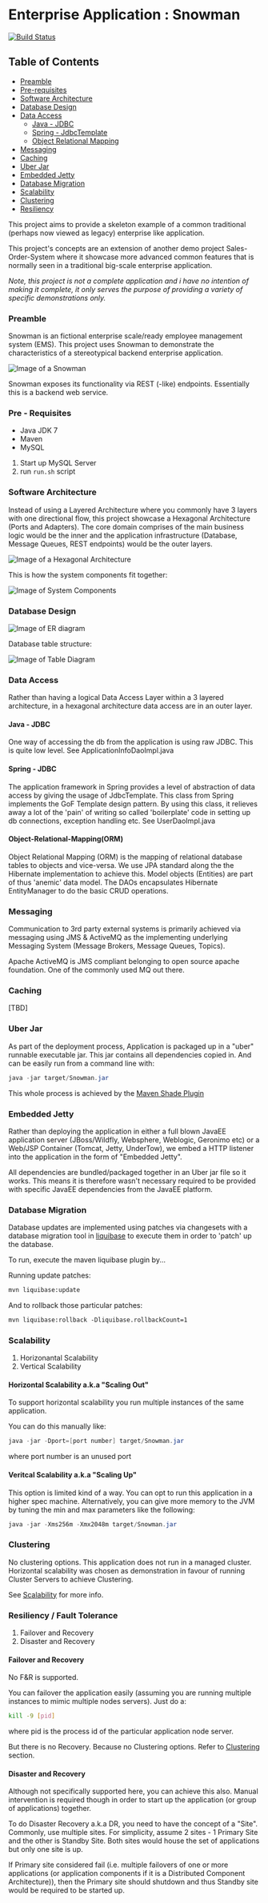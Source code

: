 # Enterprise Application : Snowman

[![Build Status](https://travis-ci.org/colinbut/enterprise-application.svg?branch=master)](https://travis-ci.org/colinbut/enterprise-application)

## Table of Contents

- [Preamble](#preamble)
- [Pre-requisites](#prerequisites)
- [Software Architecture](#architecture)
- [Database Design](#db-design)
- [Data Access](#data-access)
    - [Java - JDBC](#jdbc)
    - [Spring - JdbcTemplate](#jdbctemplate)
    - [Object Relational Mapping](#orm)
- [Messaging](#messaging)
- [Caching](#caching)
- [Uber Jar](#uber-jar)
- [Embedded Jetty](#embedded-jetty)
- [Database Migration](#database-migration)
- [Scalability](#scalability)
- [Clustering](#clustering)
- [Resiliency](#resiliency)

This project aims to provide a skeleton example of a common traditional (perhaps now viewed as legacy) enterprise
like application. 

This project's concepts are an extension of another demo project Sales-Order-System where it showcase more advanced common features that 
is normally seen in a traditional big-scale enterprise application.

_Note, this project is not a complete application and i have no intention of making it complete, it only serves the purpose of providing a variety of specific
demonstrations only._

### <a name="preamble"></a>Preamble

Snowman is an fictional enterprise scale/ready employee management system (EMS). This project uses Snowman to 
demonstrate the characteristics of a stereotypical backend enterprise application.
  
![Image of a Snowman](etc/snowman.jpeg)  
  
Snowman exposes its functionality via REST (-like) endpoints. Essentially this is a 
backend web service.

### <a name="prerequisites"></a>Pre - Requisites

- Java JDK 7
- Maven
- MySQL
 
 
1. Start up MySQL Server 
2. run `run.sh` script

### <a name="architecture"></a>Software Architecture

Instead of using a Layered Architecture where you commonly have 3 layers with one directional flow, this project showcase
a Hexagonal Architecture (Ports and Adapters). The core domain comprises of the main business logic would be the inner and
the application infrastructure (Database, Message Queues, REST endpoints) would be the outer layers. 

![Image of a Hexagonal Architecture](etc/HexagonalArchitecture.png)  

This is how the system components fit together:

![Image of System Components](etc/SystemComponents.png)

### <a name="db-design"></a>Database Design

![Image of ER diagram](etc/entity-relationship.png)

Database table structure:

![Image of Table Diagram](etc/relation-table-schema.png)

### <a name="data-access"></a>Data Access

Rather than having a logical Data Access Layer within a 3 layered architecture, in a hexagonal architecture data access are
in an outer layer. 

#### <a name="jdbc"></a>Java - JDBC

One way of accessing the db from the application is using raw JDBC. This is quite low level. See ApplicationInfoDaoImpl.java

#### <a name="spring-jdbctemplate"></a>Spring - JDBC

The application framework in Spring provides a level of abstraction of data access by giving the usage of JdbcTemplate. This
class from Spring implements the GoF Template design pattern. By using this class, it relieves away a lot of the 'pain' of writing 
so called 'boilerplate' code in setting up db connections, exception handling etc. See UserDaoImpl.java

#### <a name="orm"></a>Object-Relational-Mapping(ORM)

Object Relational Mapping (ORM) is the mapping of relational database tables to objects and vice-versa. 
We use JPA standard along the the Hibernate implementation to achieve this. Model objects (Entities) are part of thus 'anemic'
data model. The DAOs encapsulates Hibernate EntityManager to do the basic CRUD operations.

### <a name="messaging"></a>Messaging

Communication to 3rd party external systems is primarily achieved via messaging using JMS & ActiveMQ as the 
implementing underlying Messaging System (Message Brokers, Message Queues, Topics).
 
Apache ActiveMQ is JMS compliant belonging to open source apache foundation. One of the commonly used MQ out there. 

### <a name="caching"></a>Caching

[TBD]

### <a name="uber-jar"></a>Uber Jar

As part of the deployment process, Application is packaged up in a "uber" runnable executable jar.
This jar contains all dependencies copied in. And can be easily run from a command line with:

```java
java -jar target/Snowman.jar
```

This whole process is achieved by the [Maven Shade Plugin](https://maven.apache.org/plugins/maven-shade-plugin/)

### <a name="embedded-jetty"></a>Embedded Jetty

Rather than deploying the application in either a full blown JavaEE application server (JBoss/Wildfly, Websphere, Weblogic, Geronimo etc)
or a Web/JSP Container (Tomcat, Jetty, UnderTow), we embed a HTTP listener into the application in the form of
"Embedded Jetty". 

All dependencies are bundled/packaged together in an Uber jar file so it works. This means it is therefore
wasn't necessary required to be provided with specific JavaEE dependencies from the JavaEE platform.

### <a name="database-migration"></a>Database Migration

Database updates are implemented using patches via changesets with a database migration tool in [liquibase](http://www.liquibase.org/)
to execute them in order to 'patch' up the database.

To run, execute the maven liquibase plugin by...

Running update patches:

```xml
mvn liquibase:update
```

And to rollback those particular patches:

```xml
mvn liquibase:rollback -Dliquibase.rollbackCount=1
```

### <a name="scalability"></a>Scalability

1. Horizonantal Scalability
2. Vertical Scalability

#### Horizontal Scalability a.k.a "Scaling Out"

To support horizontal scalability you run multiple instances of the same application.

You can do this manually like:

```java
java -jar -Dport=[port number] target/Snowman.jar
```

where port number is an unused port

#### Veritcal Scalability a.k.a "Scaling Up"

This option is limited kind of a way. You can opt to run this application in a higher spec 
machine. Alternatively, you can give more memory to the JVM by tuning the min and max 
parameters like the following:

```java
java -jar -Xms256m -Xmx2048m target/Snowman.jar
```

### <a name="clustering"></a>Clustering

No clustering options. This application does not run in a managed cluster. Horizontal scalability
was chosen as demonstration in favour of running Cluster Servers to achieve Clustering.

See [Scalability](#scalability) for more info.

### <a name="resiliency"></a>Resiliency / Fault Tolerance

1. Failover and Recovery
2. Disaster and Recovery

#### Failover and Recovery

No F&R is supported. 

You can failover the application easily (assuming you are running 
multiple instances to mimic multiple nodes servers). Just do a:

```bash
kill -9 [pid]
```

where pid is the process id of the particular application node server.

But there is no Recovery. Because no Clustering options. Refer to [Clustering](#clustering) section.

#### Disaster and Recovery

Although not specifically supported here, you can achieve this also. Manual intervention is required 
though in order to start up the application (or group of applications) together. 

To do Disaster Recovery a.k.a DR, you need to have the concept of a "Site". Commonly, use 
multiple sites. For simplicity, assume 2 sites - 1 Primary Site and the other is Standby Site.
Both sites would house the set of applications but only one site is up.

If Primary site considered fail (i.e. multiple failovers of one or more applications (or application components
if it is a Distributed Component Architecture)), then the Primary site should shutdown and thus Standby site
would be required to be started up. 
